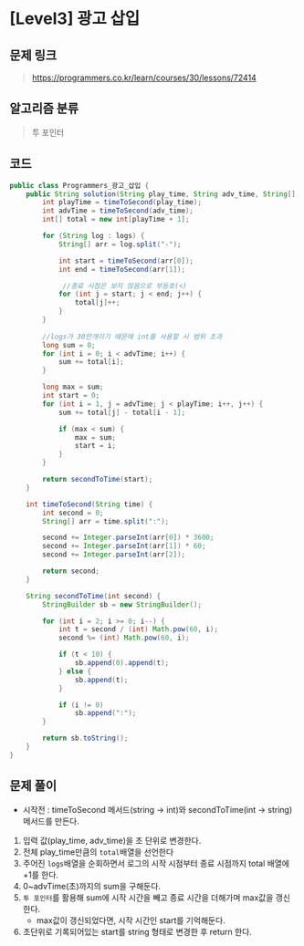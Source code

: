# [Level3] 광고 삽입
## 문제 링크
> https://programmers.co.kr/learn/courses/30/lessons/72414
## 알고리즘 분류
> 투 포인터

## 코드
```java
public class Programmers_광고_삽입 {
	public String solution(String play_time, String adv_time, String[] logs) {
		int playTime = timeToSecond(play_time);
		int advTime = timeToSecond(adv_time);
		int[] total = new int[playTime + 1];

		for (String log : logs) {
			String[] arr = log.split("-");

			int start = timeToSecond(arr[0]);
			int end = timeToSecond(arr[1]);

             //종료 시점은 보지 않음으로 부등호(<)
			for (int j = start; j < end; j++) {
				total[j]++;
			}
		}
		
        //logs가 30만개이기 때문에 int를 사용할 시 범위 초과
		long sum = 0;
		for (int i = 0; i < advTime; i++) {
			sum += total[i];
		}

		long max = sum;
		int start = 0;
		for (int i = 1, j = advTime; j < playTime; i++, j++) {
			sum += total[j] - total[i - 1];

			if (max < sum) {
				max = sum;
				start = i;
			}
		}

		return secondToTime(start);
	}

	int timeToSecond(String time) {
		int second = 0;
		String[] arr = time.split(":");

		second += Integer.parseInt(arr[0]) * 3600;
		second += Integer.parseInt(arr[1]) * 60;
		second += Integer.parseInt(arr[2]);

		return second;
	}

	String secondToTime(int second) {
		StringBuilder sb = new StringBuilder();

		for (int i = 2; i >= 0; i--) {
			int t = second / (int) Math.pow(60, i);
			second %= (int) Math.pow(60, i);

			if (t < 10) {
				sb.append(0).append(t);
			} else {
				sb.append(t);
			}

			if (i != 0)
				sb.append(":");
		}

		return sb.toString();
	}
}
```
## 문제 풀이
- 시작전 : timeToSecond 메서드(string -> int)와 secondToTime(int -> string) 메서드를 만든다.

1. 입력 값(play_time, adv_time)을 초 단위로 변경한다.
2. 전체 play_time만큼의 `total`배열을 선언한다
3. 주어진 `logs`배열을 순회하면서 로그의 시작 시점부터 종료 시점까지 total 배열에 +1를 한다.
4. 0~advTime(초)까지의 sum을 구해둔다.
5. `투 포인터`를 활용해 sum에 시작 시간을 빼고 종료 시간을 더해가며 max값을 갱신한다.
   - max값이 갱신되었다면, 시작 시간인 start를 기억해둔다.
6. 초단위로 기록되어있는 start를 string 형태로 변경한 후 return 한다.
